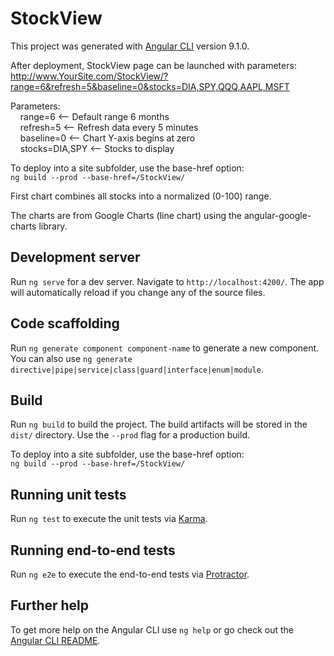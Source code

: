 # StockView

This project was generated with [Angular CLI](https://github.com/angular/angular-cli) version 9.1.0.

After deployment, StockView page can be launched with parameters:    
http://www.YourSite.com/StockView/?range=6&refresh=5&baseline=0&stocks=DIA,SPY,QQQ,AAPL,MSFT

Parameters:    
&nbsp;&nbsp;&nbsp;&nbsp;range=6         <-- Default range 6 months   
&nbsp;&nbsp;&nbsp;&nbsp;refresh=5       <-- Refresh data every 5 minutes   
&nbsp;&nbsp;&nbsp;&nbsp;baseline=0      <-- Chart Y-axis begins at zero    
&nbsp;&nbsp;&nbsp;&nbsp;stocks=DIA,SPY  <-- Stocks to display    

To deploy into a site subfolder, use the base-href option:    
`ng build --prod --base-href=/StockView/`

First chart combines all stocks into a normalized (0-100) range.

The charts are from Google Charts (line chart) using the angular-google-charts library.

## Development server

Run `ng serve` for a dev server. Navigate to `http://localhost:4200/`. The app will automatically reload if you change any of the source files.

## Code scaffolding

Run `ng generate component component-name` to generate a new component. You can also use `ng generate directive|pipe|service|class|guard|interface|enum|module`.

## Build

Run `ng build` to build the project. The build artifacts will be stored in the `dist/` directory. Use the `--prod` flag for a production build.

To deploy into a site subfolder, use the base-href option:     
`ng build --prod --base-href=/StockView/`

## Running unit tests

Run `ng test` to execute the unit tests via [Karma](https://karma-runner.github.io).

## Running end-to-end tests

Run `ng e2e` to execute the end-to-end tests via [Protractor](http://www.protractortest.org/).

## Further help

To get more help on the Angular CLI use `ng help` or go check out the [Angular CLI README](https://github.com/angular/angular-cli/blob/master/README.md).

